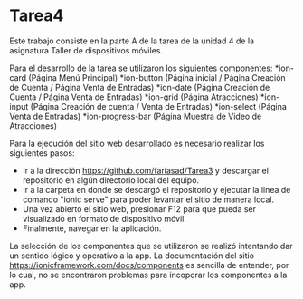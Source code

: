 # Tarea4
Este trabajo consiste en la parte A de la tarea de la unidad 4 de la asignatura Taller de dispositivos móviles.

Para el desarrollo de la tarea se utilizaron los siguientes componentes:
*ion-card (Página Menú Principal)
*ion-button (Página inicial / Página Creación de Cuenta / Página Venta de Entradas)
*ion-date (Página Creación de Cuenta / Página Venta de Entradas)
*ion-grid (Página Atracciones)
*ion-input (Página Creación de cuenta / Venta de Entradas)
*ion-select (Página Venta de Entradas)
*ion-progress-bar (Página Muestra de Video de Atracciones)

Para la ejecución del sitio web desarrollado es necesario realizar los siguientes pasos:
* Ir a la dirección https://github.com/fariasad/Tarea3 y descargar el repositorio en algún directorio local del equipo.
* Ir a la carpeta en donde se descargó el repositorio y ejecutar la linea de comando "ionic serve" para poder levantar el sitio de manera local.
* Una vez abierto el sitio web, presionar F12 para que pueda ser visualizado en formato de dispositivo móvil.
* Finalmente, navegar en la aplicación.

La selección de los componentes que se utilizaron se realizó intentando dar un sentido lógico y operativo a la app.
La documentación del sitio https://ionicframework.com/docs/components es sencilla de entender, por lo cual, no se encontraron problemas para incoporar los componentes a la app.